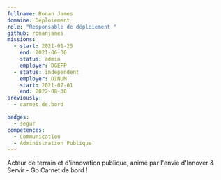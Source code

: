 ```yaml
---
fullname: Ronan James
domaine: Déploiement
role: "Responsable de déploiement "
github: ronanjames
missions:
  - start: 2021-01-25
    end: 2021-06-30
    status: admin
    employer: DGEFP
  - status: independent
    employer: DINUM
    start: 2021-07-01
    end: 2022-08-30
previously:
  - carnet.de.bord

badges:
  - segur
competences:
  - Communication
  - Administration Publique
---
```

Acteur de terrain et d'innovation publique, animé par l'envie d'Innover & Servir - Go Carnet de bord !
